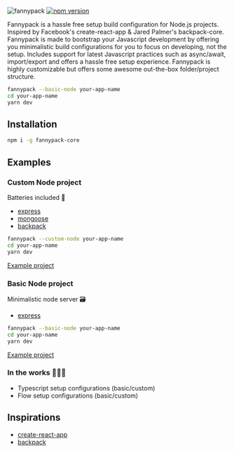 ![fannypack](https://user-images.githubusercontent.com/21694364/50570775-46f81700-0d66-11e9-8e50-c6efffb8bde8.jpg)
[![npm version](https://badge.fury.io/js/fannypack-core.svg)](https://badge.fury.io/js/fannypack-core) 

Fannypack is a hassle free setup build configuration for Node.js projects. Inspired by Facebook's create-react-app & Jared Palmer's backpack-core. Fannypack is made to bootstrap your Javascript development by offering you minimalistic build configurations for you to focus on developing, not the setup. Includes support for latest Javascript practices such as async/await, import/export and offers a hassle free setup experience. Fannypack is highly customizable but offers some awesome out-the-box folder/project structure.

```bash
fannypack --basic-node your-app-name
cd your-app-name
yarn dev
```
## Installation

```bash
npm i -g fannypack-core
```

## Examples

### **Custom Node project**
Batteries included 🔋
- [express](https://github.com/expressjs/express)
- [mongoose](https://github.com/Automattic/mongoose)
- [backpack](https://github.com/jaredpalmer/backpack)
```bash
fannypack --custom-node your-app-name
cd your-app-name
yarn dev
```
[Example project](https://github.com/david-castaneda/fannypack/tree/master/examples/custom-node)


### **Basic Node project**
Minimalistic node server 🗃
- [express](https://github.com/expressjs/express)
```bash
fannypack --basic-node your-app-name
cd your-app-name
yarn dev
```
[Example project](https://github.com/david-castaneda/fannypack/tree/master/examples/basic-node)

### In the works 👨🏻‍💻
- Typescript setup configurations (basic/custom)
- Flow setup configurations (basic/custom)

## Inspirations
- [create-react-app](https://github.com/facebook/create-react-app)
- [backpack](https://github.com/jaredpalmer/backpack)
